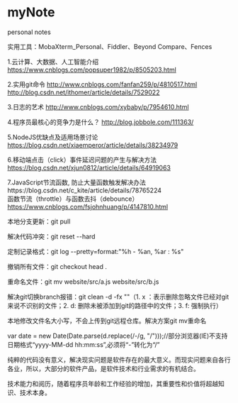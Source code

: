 # myNote
personal notes

实用工具：MobaXterm_Personal、Fiddler、Beyond Compare、Fences

1.云计算、大数据、人工智能介绍
https://www.cnblogs.com/popsuper1982/p/8505203.html

2.实用git命令
http://www.cnblogs.com/fanfan259/p/4810517.html<br />
http://blog.csdn.net/ithomer/article/details/7529022

3.日志的艺术
http://www.cnblogs.com/xybaby/p/7954610.html

4.程序员最核心的竞争力是什么？
http://blog.jobbole.com/111363/

5.NodeJS优缺点及适用场景讨论
https://blog.csdn.net/xiaemperor/article/details/38234979

6.移动端点击（click）事件延迟问题的产生与解决方法
https://blog.csdn.net/xjun0812/article/details/64919063

7.JavaScript节流函数, 防止大量函数触发解决办法https://blog.csdn.net/c_kite/article/details/78765224<br />
函数节流（throttle）与函数去抖（debounce）https://www.cnblogs.com/fsjohnhuang/p/4147810.html 

<p>本地分支更新：git pull <remote> <branch></p>
<p>解决代码冲突：git reset --hard</p>
<p>定制记录格式：git log --pretty=format:"%h - %an, %ar : %s"</p>
<p>撤销所有文件：git checkout head .</p>
<p>重命名文件：git mv website/src/a.js website/src/b.js</p>
<p>解决git切换branch报错：git clean  -d  -fx ""（1. x ：表示删除忽略文件已经对git来说不识别的文件；2. d: 删除未被添加到git的路径中的文件；3. f: 强制执行）</p>

<p>本地修改文件名大小写，不会上传到git远程仓库。解决方案git mv重命名</p>

var date = new Date(Date.parse(d.replace(/-/g, "/")));//部分浏览器(IE)不支持日期格式“yyyy-MM-dd hh:mm:ss”,必须将“-”转化为“/”

纯粹的代码没有意义，解决现实问题是软件存在的最大意义。而现实问题来自各行各业，所以，大部分的软件产品，是软件技术和行业需求的有机结合。

技术能力和阅历，随着程序员年龄和工作经验的增加，其重要性和价值将超越知识、技术本身。
